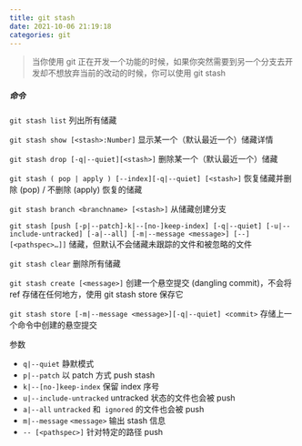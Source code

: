 ```yaml
---
title: git stash
date: 2021-10-06 21:19:18
categories: git
---
```

>当你使用 git 正在开发一个功能的时候，如果你突然需要到另一个分支去开发却不想放弃当前的改动的时候，你可以使用 git stash

##### 命令
`git stash list`
列出所有储藏

`git stash show [<stash>:Number]`
显示某一个（默认最近一个）储藏详情

`git stash drop [-q|--quiet][<stash>]`
删除某一个（默认最近一个）储藏

`git stash ( pop | apply ) [--index][-q|--quiet] [<stash>]`
恢复储藏并删除 (pop) / 不删除 (apply) 恢复的储藏

`git stash branch <branchname> [<stash>]`
从储藏创建分支

`git stash [push [-p|--patch]-k|--[no-]keep-index] [-q|--quiet] [-u|--include-untracked] [-a|--all] [-m|--message <message>] [--] [<pathspec>…]]`
储藏，但默认不会储藏未跟踪的文件和被忽略的文件

`git stash clear`
删除所有储藏

`git stash create [<message>]`
创建一个悬空提交 (dangling commit)，不会将 ref 存储在任何地方，使用 git stash store 保存它

`git stash store [-m|--message <message>][-q|--quiet] <commit>`
存储上一个命令中创建的悬空提交

参数
- `q|--quiet` 静默模式
- `p|--patch` 以 patch 方式 push stash
- `k|--[no-]keep-index` 保留 index 序号
- `u|--include-untracked` untracked 状态的文件也会被 push
- `a|--all` `untracked` 和` ignored` 的文件也会被 push
- `m|--message` `<message>` 输出 stash 信息
- `-- [<pathspec>]` 针对特定的路径 push
